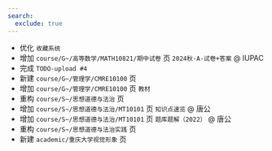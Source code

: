 ```yaml
---
search:
  exclude: true
---
```


- 优化 `收藏系统`
- 增加 `course/G~/高等数学/MATH10821/期中试卷` 页 `2024秋-A-试卷+答案` @ IUPAC
- 完成 `TODO-upload #4`
- 新建 `course/G~/管理学/CMRE10100` 页
- 增加 `course/G~/管理学/CMRE10100` 页 `教材`
- 重构 `course/S~/思想道德与法治` 页
- 增加 `course/S~/思想道德与法治/MT10101` 页 `知识点速览` @ 唐公
- 增加 `course/S~/思想道德与法治/MT10101` 页 `题库题解（2022）` @ 唐公
- 重构 `course/S~/思想道德与法治实践` 页
- 新建 `academic/重庆大学视觉形象` 页